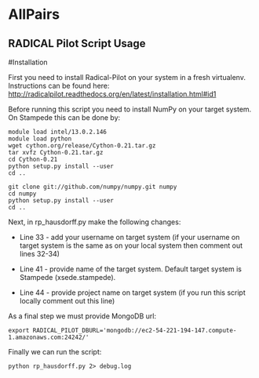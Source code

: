AllPairs
========

RADICAL Pilot Script Usage
--------------------
#Installation

First you need to install Radical-Pilot on your system in a fresh virtualenv. Instructions can be found here:
http://radicalpilot.readthedocs.org/en/latest/installation.html#id1

Before running this script you need to install NumPy on your target system. On Stampede this can be done by:
```
module load intel/13.0.2.146
module load python
wget cython.org/release/Cython-0.21.tar.gz
tar xvfz Cython-0.21.tar.gz
cd Cython-0.21
python setup.py install --user                 
cd ..

git clone git://github.com/numpy/numpy.git numpy
cd numpy
python setup.py install --user                 
cd ..
```

Next, in rp_hausdorff.py make the following changes:
* Line 33 - add your username on target system (if your username on target system is the same as on your local system then comment out
lines 32-34)

* Line 41 - provide name of the target system. Default target system is Stampede (xsede.stampede).

* Line 44 - provide project name on target system (if you run this script locally comment out this line)

As a final step we must provide MongoDB url:
```
export RADICAL_PILOT_DBURL='mongodb://ec2-54-221-194-147.compute-1.amazonaws.com:24242/'
```

Finally we can run the script:
```
python rp_hausdorff.py 2> debug.log
```

 
